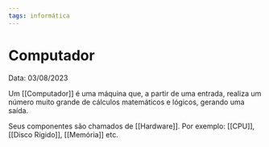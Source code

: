 ```yaml
---
tags: informática
---
```

# Computador

Data: 03/08/2023

Um [[Computador]] é uma máquina que, a partir de uma entrada, realiza um número muito grande de cálculos matemáticos e lógicos, gerando uma saída.

Seus componentes são chamados de [[Hardware]]. Por exemplo: [[CPU]], [[Disco Rígido]], [[Memória]] etc.